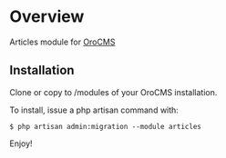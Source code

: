 # Overview
Articles module for [OroCMS](https://github.com/rudenyl/orocms-admin)


## Installation
Clone or copy to /modules of your OroCMS installation.

To install, issue a php artisan command with:
```
$ php artisan admin:migration --module articles
```

Enjoy!